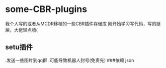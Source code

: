 # some-CBR-plugins
我个人写的或者从MCDR移植的一些CBR插件存储库
刚开始学习写代码，写的挺屎，大佬轻点喷(
## setu插件
.发送一些图片到qq群
.可能导致机器人封号(免责先)
###依赖
json
